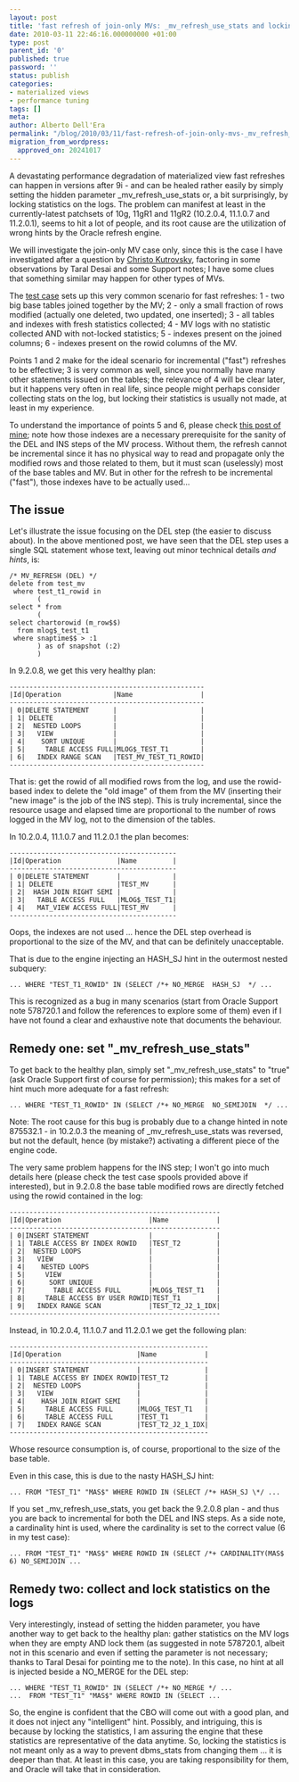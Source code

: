 ```yaml
---
layout: post
title: 'fast refresh of join-only MVs: _mv_refresh_use_stats and locking log stats'
date: 2010-03-11 22:46:16.000000000 +01:00
type: post
parent_id: '0'
published: true
password: ''
status: publish
categories:
- materialized views
- performance tuning
tags: []
meta:
author: Alberto Dell'Era
permalink: "/blog/2010/03/11/fast-refresh-of-join-only-mvs-_mv_refresh_use_stats-and-locking-log-stats/"
migration_from_wordpress:
  approved_on: 20241017
---
```

A devastating performance degradation of materialized view fast refreshes can happen in versions after 9i - and can be healed rather easily by simply setting the hidden parameter _mv_refresh_use_stats or, a bit surprisingly, by locking statistics on the logs. The problem can manifest at least in the currently-latest patchsets of 10g, 11gR1 and 11gR2 (10.2.0.4, 11.1.0.7 and 11.2.0.1), seems to hit a lot of people, and its root cause are the utilization of wrong hints by the Oracle refresh engine.

We will investigate the join-only MV case only, since this is the case I have investigated after a question by [Christo Kutrovsky](http://www.pythian.com/news/author/kutrovsky/), factoring in some observations by Taral Desai and some Support notes; I have some clues that something similar may happen for other types of MVs.

The [test case](/assets/files/2010/03/join_mv_use_stats_lock.zip) sets up this very common scenario for fast refreshes:
1 - two big base tables joined together by the MV;
2 - only a small fraction of rows modified (actually one deleted, two updated, one inserted);
3 - all tables and indexes with fresh statistics collected;
4 - MV logs with no statistic collected AND with not-locked statistics;
5 - indexes present on the joined columns;
6 - indexes present on the rowid columns of the MV.

Points 1 and 2 make for the ideal scenario for incremental ("fast") refreshes to be effective; 3 is very common as well, since you normally have many other statements issued on the tables; the relevance of 4 will be clear later, but it happens very often in real life, since people might perhaps consider collecting stats on the log, but locking their statistics is usually not made, at least in my experience.

To understand the importance of points 5 and 6, please check [this post of mine](/blog/2009/08/04/fast-refresh-of-join-only-materialized-views-algorithm-summary/); note how those indexes are a necessary prerequisite for the sanity of the DEL and INS steps of the MV process. Without them, the refresh cannot be incremental since it has no physical way to read and propagate only the modified rows and those related to them, but it must scan (uselessly) most of the base tables and MV. But in other for the refresh to be incremental ("fast"), those indexes have to be actually used...

## The issue

Let's illustrate the issue focusing on the DEL step (the easier to discuss about). In the above mentioned post, we have seen that the DEL step uses a single SQL statement whose text, leaving out minor technical details *and hints*, is:

```plsql
/* MV_REFRESH (DEL) */
delete from test_mv
 where test_t1_rowid in
       (
select * from
       (
select chartorowid (m_row$$)
  from mlog$_test_t1
 where snaptime$$ > :1
       ) as of snapshot (:2)
       )
```

In 9.2.0.8, we get this very healthy plan:
```
-------------------------------------------------
|Id|Operation             |Name                 |
-------------------------------------------------
| 0|DELETE STATEMENT      |                     |
| 1| DELETE               |                     |
| 2|  NESTED LOOPS        |                     |
| 3|   VIEW               |                     |
| 4|    SORT UNIQUE       |                     |
| 5|     TABLE ACCESS FULL|MLOG$_TEST_T1        |
| 6|   INDEX RANGE SCAN   |TEST_MV_TEST_T1_ROWID|
-------------------------------------------------
```

That is: get the rowid of all modified rows from the log, and use the rowid-based index to delete the "old image" of them from the MV (inserting their "new image" is the job of the INS step). This is truly incremental, since the resource usage and elapsed time are proportional to the number of rows logged in the MV log, not to the dimension of the tables.

In 10.2.0.4, 11.1.0.7 and 11.2.0.1 the plan becomes:
```
------------------------------------------
|Id|Operation              |Name         |
------------------------------------------
| 0|DELETE STATEMENT       |             |
| 1| DELETE                |TEST_MV      |
| 2|  HASH JOIN RIGHT SEMI |             |
| 3|   TABLE ACCESS FULL   |MLOG$_TEST_T1|
| 4|   MAT_VIEW ACCESS FULL|TEST_MV      |
------------------------------------------
```

Oops, the indexes are not used ... hence the DEL step overhead is proportional to the size of the MV, and that can be definitely unacceptable.

That is due to the engine injecting an HASH_SJ hint in the outermost nested subquery:
```plsql
... WHERE "TEST_T1_ROWID" IN (SELECT /*+ NO_MERGE  HASH_SJ  */ ...
```

This is recognized as a bug in many scenarios (start from Oracle Support note 578720.1 and follow the references to explore some of them) even if I have not found a clear and exhaustive note that documents the behaviour.

## Remedy one: set "_mv_refresh_use_stats"

To get back to the healthy plan, simply set "_mv_refresh_use_stats" to "true" (ask Oracle Support first of course for permission); this makes for a set of hint much more adequate for a fast refresh:
```plsql
... WHERE "TEST_T1_ROWID" IN (SELECT /*+ NO_MERGE  NO_SEMIJOIN  */ ...
```

Note: The root cause for this bug is probably due to a change hinted in note 875532.1 - in 10.2.0.3 the meaning of _mv_refresh_use_stats was reversed, but not the default, hence (by mistake?) activating a different piece of the engine code.

The very same problem happens for the INS step; I won't go into much details here (please check the test case spools provided above if interested), but in 9.2.0.8 the base table modified rows are directly fetched using the rowid contained in the log:
```
-----------------------------------------------------
|Id|Operation                      |Name            |
-----------------------------------------------------
| 0|INSERT STATEMENT               |                |
| 1| TABLE ACCESS BY INDEX ROWID   |TEST_T2         |
| 2|  NESTED LOOPS                 |                |
| 3|   VIEW                        |                |
| 4|    NESTED LOOPS               |                |
| 5|     VIEW                      |                |
| 6|      SORT UNIQUE              |                |
| 7|       TABLE ACCESS FULL       |MLOG$_TEST_T1   |
| 8|     TABLE ACCESS BY USER ROWID|TEST_T1         |
| 9|   INDEX RANGE SCAN            |TEST_T2_J2_1_IDX|
-----------------------------------------------------
```

Instead, in 10.2.0.4, 11.1.0.7 and 11.2.0.1 we get the following plan:
```
--------------------------------------------------
|Id|Operation                   |Name            |
--------------------------------------------------
| 0|INSERT STATEMENT            |                |
| 1| TABLE ACCESS BY INDEX ROWID|TEST_T2         |
| 2|  NESTED LOOPS              |                |
| 3|   VIEW                     |                |
| 4|    HASH JOIN RIGHT SEMI    |                |
| 5|     TABLE ACCESS FULL      |MLOG$_TEST_T1   |
| 6|     TABLE ACCESS FULL      |TEST_T1         |
| 7|   INDEX RANGE SCAN         |TEST_T2_J2_1_IDX|
--------------------------------------------------
```  
Whose resource consumption is, of course, proportional to the size of the base table.

Even in this case, this is due to the nasty HASH\_SJ hint:  
```plsql 
... FROM "TEST_T1" "MAS$" WHERE ROWID IN (SELECT /*+ HASH_SJ \*/ ...  
```

If you set \_mv\_refresh\_use\_stats, you get back the 9.2.0.8 plan - and thus you are back to incremental for both the DEL and INS steps. As a side note, a cardinality hint is used, where the cardinality is set to the correct value (6 in my test case):  
```plsql 
... FROM "TEST_T1" "MAS$" WHERE ROWID IN (SELECT /*+ CARDINALITY(MAS$ 6) NO_SEMIJOIN ...  
```  

## Remedy two: collect and lock statistics on the logs

Very interestingly, instead of setting the hidden parameter, you have another way to get back to the healthy plan: gather statistics on the MV logs when they are empty AND lock them (as suggested in note 578720.1, albeit not in this scenario and even if setting the parameter is not necessary; thanks to Taral Desai for pointing me to the note). In this case, no hint at all is injected beside a NO\_MERGE for the DEL step:

```plsql
... WHERE "TEST_T1_ROWID" IN (SELECT /*+ NO_MERGE */ ...  
...  FROM "TEST_T1" "MAS$" WHERE ROWID IN (SELECT ...  
```

So, the engine is confident that the CBO will come out with a good plan, and it does not inject any "intelligent" hint. Possibly, and intriguing, this is because by locking the statistics, I am assuring the engine that these statistics are representative of the data anytime. So, locking the statistics is not meant only as a way to prevent dbms\_stats from changing them ... it is deeper than that. At least in this case, you are taking responsibility for them, and Oracle will take that in consideration.
